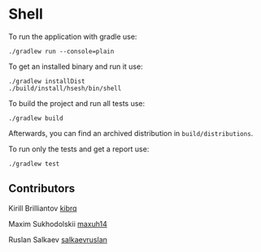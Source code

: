 # Shell

To run the application with gradle use:

```shell
./gradlew run --console=plain
```

To get an installed binary and run it use:
```shell
./gradlew installDist
./build/install/hsesh/bin/shell
```

To build the project and run all tests use:
```shell
./gradlew build
```
Afterwards, you can find an archived distribution in `build/distributions`.

To run only the tests and get a report use:

```shell
./gradlew test
```

## Contributors

Kirill Brilliantov [kibrq](https://github.com/kibrq)

Maxim Sukhodolskii [maxuh14](https://github.com/maxuh14)

Ruslan Salkaev [salkaevruslan](https://github.com/salkaevruslan)
